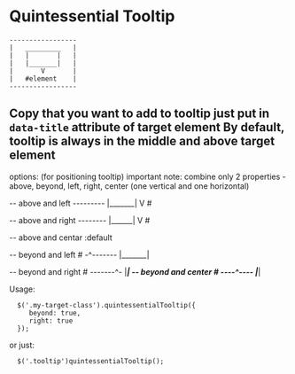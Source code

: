 

  # Quintessential Tooltip

    -----------------
    |   _________   |
    |   |       |   |
    |   |_______|   |
    |       V       |
    |   #element    |
    -----------------

  Copy that you want to add to tooltip just put in `data-title` attribute of target element
  By default, tooltip is always in the middle and above target element
 ---------------------------
  options: (for positioning tooltip) important note: combine only 2 properties - above, beyond, left, right, center (one vertical and one horizontal)

  -- above and left    ---------
                       |_______|
                         V
                         #

  -- above and right   --------
                       |______|
                            V
                            #

  -- above and centar :default

  -- beyond and left
                        #
                       -^-------
                       |_______|


  -- beyond and right
                              #
                       -------^-
                       |_______|
  -- beyond and center
                           #
                       ----^----
                       |_______|

  Usage:

      $('.my-target-class').quintessentialTooltip({
         beyond: true,
         right: true
      });

  or just:

      $('.tooltip')quintessentialTooltip();

